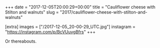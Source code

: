 +++
date = "2017-12-05T20:00:29+00:00"
title = "Cauliflower cheese with Stilton and walnuts"
slug = "2017/cauliflower-cheese-with-stilton-and-walnuts"

[extra]
images = ["/2017-12-05_20-00-29_UTC.jpg"]
instagram = "https://instagram.com/p/BcVUuvgBfrs"
+++

Or thereabouts.
